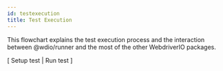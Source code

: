 ```yaml
---
id: testexecution
title: Test Execution
---
```

This flowchart explains the test execution process and the interaction between @wdio/runner and the most of the other WebdriverIO packages.
<div>
    <div class="flowcharttogglemenu">
        <span>[</span>
        <a class="flowcharttogglelink" onclick="createFlowChart(setupTest)">Setup test</a>
        <span>|</span>
        <a class="flowcharttogglelink" onclick="createFlowChart(runTest)">Run test</a>
        <span>]</span>
    </div>
    <div id="flowChartGraphDiv" style="color: blue; margin-left: auto; margin-right: auto; padding-left: auto; padding-right: auto; text-align: center;"></div>
</div>

<script src="https://unpkg.com/mermaid@8.3.1/dist/mermaid.min.js"></script>
<script src="/js/flowchart.js"></script>
<script>
    var setupTest = `
    graph TD
        START("@wdio/runner index.js called from<br>child process via a run message.")-->
        EXECUTERUN["Execute @wdio/runner index.js run method."]-->
        PARSECONFIG["Parse config file using @wdio/config configParser<br>method. Add to @wdio/runner index.js class."]-->
        MERGECLIARGS[Merge CLI args and host<br>port changes into config]-->
        REMOVESERVICES["Use @wdio/config filterWorkerServices<br>to remove services not used in worker"]-->
        SETLOGLEVEL[Set log level]-->
        SETISMULTIREMOTEFLAG[Set isMultiremote flag]-->
        SETUPREPORTER["Initialise BaseReporter object which creates a new<br>@wdio/runner reporter instance.All reporters listed<br>in the wdio.conf.js reporters property are initialised."]-->
        INITTESTFRAMEWORK["Test framework from the wdio.conf. js property is<br>initialised usingthe @wdio/utils initialisePlugin method.<br>Supported frameworks are @wdio/mocha-framework,<br>@wdio/cucumber-framework and @wdio/jasmine-framework."]-->
        INITSERVICES["Initialise services"]-->
        RUNEFORESESSIONHOOK[Run wdio.conf.js beforeSession hook.]-->
        INITSESSION[Initialise session, store in browser global variable.]-->
        SETWATCHMODEFLAG["Set watch mode flag"]-->
        TESTINITCOMPLETE(Test initialization complete)
    `;
    var runTest = `
    graph TD
        INITCOMPLETE[Initialisation successful, send runner:start message to reporter.]-->
        MESSAGECHILDPROCESS[report sessionId and target connection information to worker]-->
        KICKOFFTESTS["Kick off tests in framework by calling th e framework's run<br>method, e.g. @wdio/mocha-framework run()."]-->
        WAITFORTESTTOFINISH[Wait for test to finish. If watch mode keep session open.]-->
        SENDRESULTS[Send results to reporter instance.]-->
        KILLWORKERSESSION[Kill worker session.]-->
        END(END)
    `;
    (function(){
        createFlowChart(setupTest);
    })();
</script>